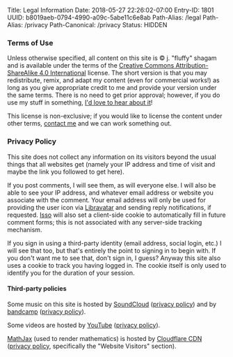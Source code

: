 Title: Legal Information
Date: 2018-05-27 22:26:02-07:00
Entry-ID: 1801
UUID: b8019aeb-0794-4990-a09c-5abe11c6e8ab
Path-Alias: /legal
Path-Alias: /privacy
Path-Canonical: /privacy
Status: HIDDEN

### Terms of Use

Unless otherwise specified, all content on this site is © j. "fluffy" shagam and
is available under the terms of the [Creative Commons Attribution-ShareAlike 4.0
International](https://creativecommons.org/licenses/by-sa/4.0/) license. The
short version is that you may redistribute, remix, and adapt my content (even for commercial works!) as long as you
give appropriate credit to me and provide your version under the same terms.
There is no need to get prior approval; however, if you do use my stuff in
something, [I'd love to hear about it](/contact)!

This license is non-exclusive; if you would like to license the content under
other terms, [contact me](/contact) and we can work something out.

### Privacy Policy

This site does not collect any information on its visitors beyond the usual
things that all websites get (namely your IP address and time of visit and maybe
the link you followed to get here).

If you post comments, I will see them, as will everyone else. I will also be able to see your IP address, and whatever email address or website you associate with the comment. Your email address will only be used for providing the user icon via [Libravatar](https://libravatar.org) and sending reply notifications, if requested. [Isso](https://posativ.org/isso/) will also set a client-side cookie to automatically fill in future comment forms; this is not associated with any server-side tracking mechanism.

If you sign in using a third-party identity (email address, social login, etc.)
I will see that too, but that's entirely the point to signing in to begin with.
If you don't want me to see that, don't sign in, I guess?
Anyway this site also uses a cookie to track you having
logged in. The cookie itself is only used to identify you for the duration of
your session.

#### Third-party policies

Some music on this site is hosted by [SoundCloud](http://soundcloud.com)
([privacy policy](https://soundcloud.com/pages/privacy)) and by
[bandcamp](http://bandcamp.com) ([privacy
policy](https://bandcamp.com/privacy)).

Some videos are hosted by [YouTube](http://youtube.com)
([privacy policy](https://www.youtube.com/yt/about/policies/)).

[MathJax](https://mathjax.org/) (used to render mathematics) is hosted by [Cloudflare CDN](https://www.cloudflare.com/cdn/) ([privacy policy](https://www.cloudflare.com/privacypolicy/), specifically the "Website Visitors" section).
